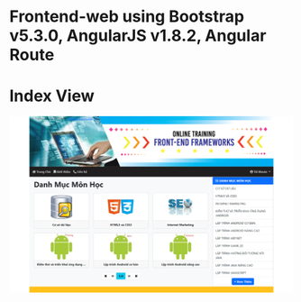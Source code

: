 # Frontend-web using Bootstrap v5.3.0, AngularJS v1.8.2, Angular Route
# Index View
<img src="review/index.png"/>